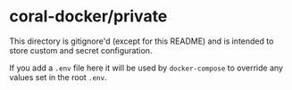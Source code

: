 # coral-docker/private

This directory is gitignore'd (except for this README) and is intended to store custom and secret configuration.

If you add a `.env` file here it will be used by `docker-compose` to override any values set in the root `.env`.
